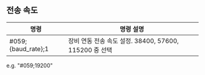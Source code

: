 ## 전송 속도
|명령|명령 설명|
|---|---|
|#059;{baud_rate};1|장비 연동 전송 속도 설정. 38400, 57600, 115200 중 선택|
e.g. "#059;19200"